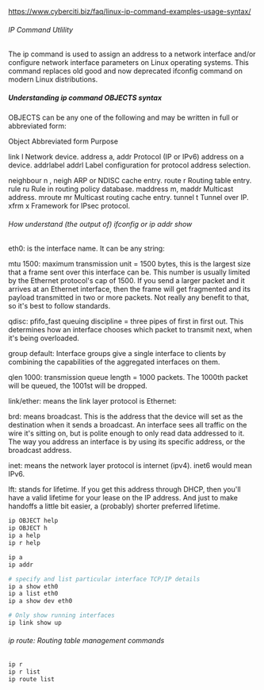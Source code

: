 https://www.cyberciti.biz/faq/linux-ip-command-examples-usage-syntax/

###### IP Command Utlility

The ip command is used to assign an address to a network interface and/or configure network interface parameters on Linux operating systems.
This command replaces old good and now deprecated ifconfig command on modern Linux distributions.

##### Understanding ip command OBJECTS syntax
OBJECTS can be any one of the following and may be written in full or abbreviated form:

Object	    Abbreviated form	    Purpose

link	    l	                    Network device.
address	    a, addr	                Protocol (IP or IPv6) address on a device.
addrlabel	addrl	                Label configuration for protocol address selection.

neighbour	n , neigh	            ARP or NDISC cache entry.
route	    r	                        Routing table entry.
rule	    ru	                    Rule in routing policy database.
maddress	m, maddr            	Multicast address.
mroute	        mr  	            Multicast routing cache entry.
tunnel	    t	                Tunnel over IP.
xfrm	    x	                Framework for IPsec protocol.

###### How understand (the output of) ifconfig or ip addr show 
eth0: is the interface name. It can be any string:

mtu 1500: maximum transmission unit = 1500 bytes, this is the largest size that a frame sent over this interface can be. This number is usually limited by the Ethernet protocol's cap of 1500. If you send a larger packet and it arrives at an Ethernet interface, then the frame will get fragmented and its payload transmitted in two or more packets. Not really any benefit to that, so it's best to follow standards.

qdisc: pfifo_fast queuing discipline = three pipes of first in first out. This determines how an interface chooses which packet to transmit next, when it's being overloaded.

group default: Interface groups give a single interface to clients by combining the capabilities of the aggregated interfaces on them.

qlen 1000: transmission queue length = 1000 packets. The 1000th packet will be queued, the 1001st will be dropped.

link/ether: means the link layer protocol is Ethernet:

brd: means broadcast. This is the address that the device will set as the destination when it sends a broadcast. An interface sees all traffic on the wire it's sitting on, but is polite enough to only read data addressed to it. The way you address an interface is by using its specific address, or the broadcast address.

inet: means the network layer protocol is internet (ipv4). inet6 would mean IPv6.

lft: stands for lifetime. If you get this address through DHCP, then you'll have a valid lifetime for your lease on the IP address. And just to make handoffs a little bit easier, a (probably) shorter preferred lifetime.

``````sh
ip OBJECT help
ip OBJECT h
ip a help
ip r help
``````
``````sh
ip a
ip addr

# specify and list particular interface TCP/IP details
ip a show eth0
ip a list eth0
ip a show dev eth0

# Only show running interfaces
ip link show up

``````
###### ip route: Routing table management commands
``````sh
ip r
ip r list
ip route list

``````
``````sh

``````
``````sh

``````